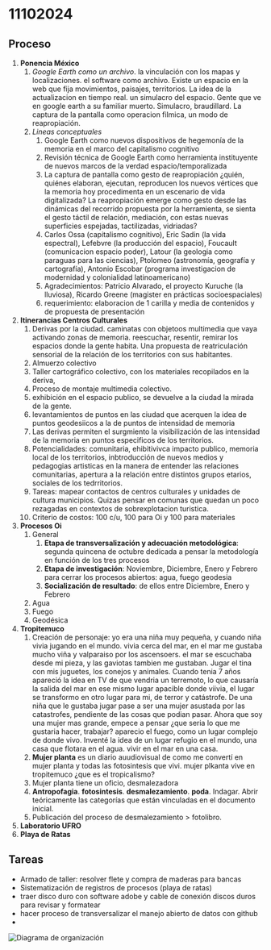 # 11102024

## Proceso

1. **Ponencia México** 
    1. *Google Earth como un archivo*. la vinculación con los mapas y localizaciones. el software como archivo. Existe un espacio en la web que fija movimientos, paisajes, territorios. La idea de la actualizacion en tiempo real. un simulacro del espacio. Gente que ve en google earth a su familiar muerto. Simulacro, braudillard. La captura de la pantalla como operacion filmica, un modo de reapropiación. 
    2. *Lineas conceptuales*
        1. Google Earth como nuevos dispositivos de hegemonía de la memoria en el marco del capitalismo cognitivo
        2. Revisión técnica de Google Earth como herramienta instituyente de nuevos marcos de la verdad espacio/temporalizada
        3. La captura de pantalla como gesto de reapropiación ¿quién, quiénes elaboran, ejecutan, reproducen los nuevos vértices que la memoria hoy procedimenta en un escenario de vida digitalizada? La reapropiación emerge como gesto desde las dinámicas del recorrido propuesta por la herramienta, se sienta el gesto táctil de relación, mediación, con estas nuevas superficies espejadas, tactilizadas, vidriadas?
        4. Carlos Ossa (capitalismo cognitivo), Eric Sadin (la vida espectral), Lefebvre (la producción del espacio), Foucault (comunicacion espacio poder), Latour (la geologia como paraguas para las ciencias), Ptolomeo (astronomía, geografía y cartografía), Antonio Escobar (programa investigacion de modernidad y colonialidad latinoamericano)
        5. Agradecimientos: Patricio Alvarado, el proyecto Kuruche (la lluviosa), Ricardo Greene (magister en prácticas socioespaciales)
        6. requerimiento: elaboracion de 1 carilla y media de contenidos y de propuesta de presentación
2. **Itinerancias Centros Culturales**
    1.  Derivas por la ciudad. caminatas con objetoos multimedia que vaya activando zonas de memoria. reescuchar, resentir, remirar los espacios donde la gente habita. Una propuesta de reatriculación sensorial de la relación de los territorios con sus habitantes. 
    2. Almuerzo colectivo
    3. Taller cartográfico colectivo, con los materiales recopilados en la deriva, 
    4. Proceso de montaje multimedia colectivo.
    5. exhibición en el espacio publico, se devuelve a la ciudad la mirada de la gente.
    6. levantamientos de puntos en las ciudad que acerquen la idea de puntos geodesiicos a la de puntos de intensidad de memoria
    7. Las derivas permiten el surgmiento la visibilización de las intensidad de la memoria en puntos especificos de los territorios.
    8. Potencialidades: comunitaria, ehibitivivca impacto publico, memoria local de los territorios, inbtroducción de nuevos medios y pedagogias artisticas en la manera de entender las relaciones comunitarias, apertura a la relación entre distintos grupos etarios, sociales de los tedrritorios.
    9. Tareas: mapear contactos de centros culturales y unidades de cultura municipios. Quizas pensar en comunas que quedan un poco rezagadas en contextos de sobrexplotacion turistica.
    10. Criterio de costos: 100 c/u, 100 para Oi y 100 para materiales
3. **Procesos Oi**
    1. General
        1. **Etapa de transversalización y adecuación metodológica**: segunda quincena de octubre dedicada a pensar la metodología en función de los tres procesos
        2. **Etapa de investigación**: Noviembre, Diciembre, Enero y Febrero para cerrar los procesos abiertos: agua, fuego geodesia 
        5. **Socialización de resultado**: de ellos entre Diciembre, Enero y Febrero
    2. Agua
    3. Fuego
    4. Geodésica 
4. **Tropitemuco**
    1. Creación de personaje: yo era una niña muy pequeña, y cuando niña vivia jugando en el mundo. vivia cerca del mar, en el mar me gustaba mucho viña y valparaiso por los ascensoers. el mar se escuchaba desde mi pieza, y las gaviotas tambien me gustaban. Jugar el tina con mis juguetes, los conejos y animales. Cuando tenia 7 años apareció la idea en TV de que vendria un terremoto, lo que causaría la salida del mar en ese mismo lugar apacible donde viivia, el lugar se transformo en otro lugar para mi, de terror y catástrofe. De una niña que le gustaba jugar pase a ser una mujer asustada por las catastrofes, pendiente de las cosas que podian pasar. Ahora que soy una mujer mas grande, empece a pensar ¿que seria lo que me gustaria hacer, trabajar? aparecio el fuego, como un lugar complejo de donde vivo. Inventé la idea de un lugar refugio en el mundo, una casa que flotara en  el agua. vivir en el mar en una casa.
    2. **Mujer planta** es un diario auudiovisual de como me convertí en mujer planta y todas las fotosintesis que vivi. mujer plkanta vive en tropitemuco ¿que es el tropicalismo?
    3. Mujer planta tiene un oficio, desmalezadora
    4. **Antropofagia**. **fotosintesis**. **desmalezamiento**. **poda**.  Indagar. Abrir teóricamente las categorías que están vinculadas en el documento inicial. 
    5. Publicación del proceso de desmalezamiento > fotolibro.   
5. **Laboratorio UFRO**
6. **Playa de Ratas**

## Tareas
- Armado de taller: resolver flete y compra de maderas para bancas
- Sistematización de registros de procesos (playa de ratas)
- traer disco duro con software adobe y cable de conexión discos duros para revisar y formatear
- hacer proceso de transversalizar el manejo abierto de datos con github
- 

![Diagrama de organización](img/oiLab_diagrama2.jpg)


